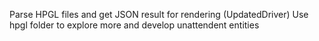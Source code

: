 Parse HPGL files and get JSON result for rendering (UpdatedDriver)
Use hpgl folder to explore more and develop unattendent entities 
